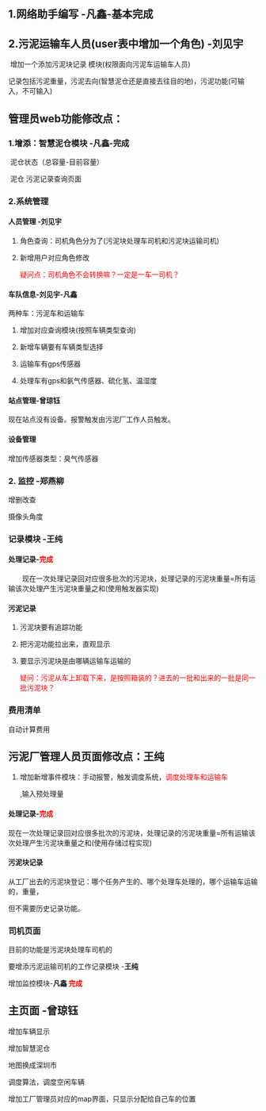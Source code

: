 ## 1.网络助手编写 -凡鑫-基本完成

## 2.污泥运输车人员(user表中增加一个角色) -刘见宇

​    增加一个添加污泥块记录 模块(权限面向污泥车运输车人员)

​    记录包括污泥重量，污泥去向(智慧泥仓还是直接去往目的地)，污泥功能(可输入，不可输入)

## 管理员web功能修改点：

### 1.增添：智慧泥仓模块 -凡鑫-完成

​    泥仓状态（总容量-目前容量）

​    泥仓 污泥记录查询页面

### 2.系统管理 

#### 人员管理 -刘见宇

1. 角色查询：司机角色分为了(污泥块处理车司机和污泥块运输司机)

2. 新增用户对应角色修改

   <font color='red'>疑问点：司机角色不会转换嘛？一定是一车一司机？</font>

#### 车队信息-刘见宇-凡鑫

两种车：污泥车和运输车 

1. 增加对应查询模块(按照车辆类型查询)

2. 新增车辆要有车辆类型选择

3. 运输车有gps传感器

4. 处理车有gps和氨气传感器、硫化氢、温湿度

#### 站点管理-曾琼钰

现在站点没有设备。报警触发由污泥厂工作人员触发。

#### 设备管理

增加传感器类型：臭气传感器

### 2. 监控 -郑燕柳

增删改查

摄像头角度

### 记录模块 -王纯

#### 处理记录-<font color='red'>完成</font>

&emsp;&emsp;现在一次处理记录回对应很多批次的污泥块，处理记录的污泥块重量=所有运输该次处理产生污泥块重量之和(使用触发器实现)

#### 污泥记录

1. 污泥块要有追踪功能

2. 把污泥功能拉出来，直观显示
3. 要显示污泥块是由哪辆运输车运输的

   <font color='red'>疑问：污泥从车上卸载下来，是按照箱装的？进去的一批和出来的一批是同一批污泥块？</font>

### 费用清单

自动计算费用

## 污泥厂管理人员页面修改点：王纯

1. 增加新增事件模块：手动报警，触发调度系统，<font color='red'>调度处理车和运输车

   </font>,输入预处理量 

#### 处理记录-<font color='red'>完成</font>

现在一次处理记录回对应很多批次的污泥块，处理记录的污泥块重量=所有运输该次处理产生污泥块重量之和(使用存储过程实现)

#### 污泥块记录

从工厂出去的污泥块登记：哪个任务产生的、哪个处理车处理的，哪个运输车运输的，重量，

但不需要历史记录功能。

### 司机页面

目前的功能是污泥块处理车司机的

要增添污泥运输司机的工作记录模块 -**王纯**

增加监控模块-**凡鑫 <font color='red'>完成</font>**



## 主页面 -曾琼钰

增加车辆显示

增加智慧泥仓

地图换成深圳市

调度算法，调度空闲车辆

增加工厂管理员对应的map界面，只显示分配给自己车的位置